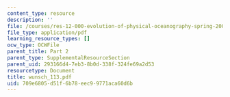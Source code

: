 ```yaml
---
content_type: resource
description: ''
file: /courses/res-12-000-evolution-of-physical-oceanography-spring-2007/709e6805d51f6b78eec99771aca60d6b_wunsch_113.pdf
file_type: application/pdf
learning_resource_types: []
ocw_type: OCWFile
parent_title: Part 2
parent_type: SupplementalResourceSection
parent_uid: 293166d4-7eb3-8b0d-338f-324fe69a2d53
resourcetype: Document
title: wunsch_113.pdf
uid: 709e6805-d51f-6b78-eec9-9771aca60d6b
---
```

